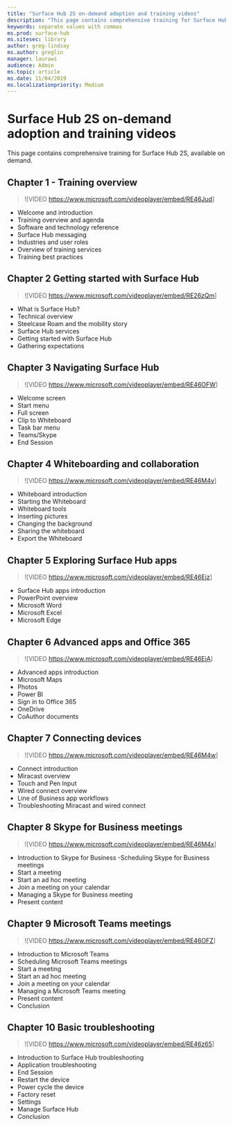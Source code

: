 ```yaml
---
title: "Surface Hub 2S on-demand adoption and training videos"
description: "This page contains comprehensive training for Surface Hub 2S via on-demand streaming"
keywords: separate values with commas
ms.prod: surface-hub
ms.sitesec: library
author: greg-lindsay
ms.author: greglin
manager: laurawi
audience: Admin
ms.topic: article
ms.date: 11/04/2019
ms.localizationpriority: Medium
---
```


# Surface Hub 2S on-demand adoption and training videos

This page contains comprehensive training for Surface Hub 2S, available on demand.

## Chapter 1 - Training overview

> ![VIDEO <https://www.microsoft.com/videoplayer/embed/RE46Jud>]<br>

- Welcome and introduction
- Training overview and agenda
- Software and technology reference
- Surface Hub messaging
- Industries and user roles
- Overview of training services
- Training best practices

## Chapter  2  Getting started with Surface Hub

> ![VIDEO <https://www.microsoft.com/videoplayer/embed/RE26zQm>]<br>

- What is Surface Hub?
- Technical overview
- Steelcase Roam and the mobility story
- Surface Hub services
- Getting started with Surface Hub
- Gathering expectations

## Chapter  3  Navigating Surface Hub
> ![VIDEO <https://www.microsoft.com/videoplayer/embed/RE46OFW>]<br>

- Welcome screen
- Start menu
- Full screen
- Clip to Whiteboard
- Task bar menu
- Teams/Skype
- End Session

## Chapter  4 Whiteboarding and collaboration

> ![VIDEO <https://www.microsoft.com/videoplayer/embed/RE46M4v>]<br>

- Whiteboard introduction
- Starting the Whiteboard
- Whiteboard tools
- Inserting pictures
- Changing the background
- Sharing the whiteboard
- Export the Whiteboard	
 
## Chapter  5 Exploring Surface Hub apps

> ![VIDEO <https://www.microsoft.com/videoplayer/embed/RE46Ejz>]<br>

- Surface Hub apps introduction
- PowerPoint overview
- Microsoft Word
- Microsoft Excel
- Microsoft Edge

## Chapter  6  Advanced apps and Office 365

> ![VIDEO <https://www.microsoft.com/videoplayer/embed/RE46EjA>]<br>

- Advanced apps introduction
- Microsoft Maps
- Photos
- Power BI
- Sign in to Office 365
- OneDrive
- CoAuthor documents

## Chapter  7  Connecting devices

> ![VIDEO <https://www.microsoft.com/videoplayer/embed/RE46M4w>]<br>

- Connect introduction
- Miracast overview
- Touch and Pen Input
- Wired connect overview
- Line of Business app workflows
- Troubleshooting Miracast and wired connect	
 
## Chapter  8 Skype for Business meetings

> ![VIDEO <https://www.microsoft.com/videoplayer/embed/RE46M4x>]<br>

- Introduction to Skype for Business
-Scheduling Skype for Business meetings
- Start a meeting
- Start an ad hoc meeting
- Join a meeting on your calendar
- Managing a Skype for Business meeting
- Present content
	
## Chapter  9 Microsoft Teams meetings

> ![VIDEO <https://www.microsoft.com/videoplayer/embed/RE46OFZ>]<br>

- Introduction to Microsoft Teams
- Scheduling Microsoft Teams meetings
- Start a meeting
- Start an ad hoc meeting
- Join a meeting on your calendar
- Managing a Microsoft Teams meeting
- Present content
- Conclusion

## Chapter  10  Basic troubleshooting

> ![VIDEO <https://www.microsoft.com/videoplayer/embed/RE46z65>]<br>

- Introduction to Surface Hub troubleshooting
- Application troubleshooting
- End Session
- Restart the device
- Power cycle the device
- Factory reset
- Settings
- Manage Surface Hub
- Conclusion